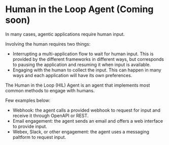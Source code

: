 # Human in the Loop Agent (Coming soon)

In many cases, agentic applications require human input.  

Involving the human requires two things:

* Interrupting a multi-application flow to wait for human input. This is provided by the different frameworks in different ways, but corresponds to pausing the application and resuming it when input is available.
* Engaging with the human to collect the input. This can happen in many ways and each application will have its own preferences.

The Human in the Loop (HIL) Agent is an agent that implements most common methods to engage with humans.

Few examples below:

* Webhook: the agent calls a provided webhook to request for input and receive it through OpenAPI or REST.
* Email engagement: the agent sends an email and offers a web interface to provide input.
* Webex, Slack, or other engagement: the agent uses a messaging paltform to request input. 
